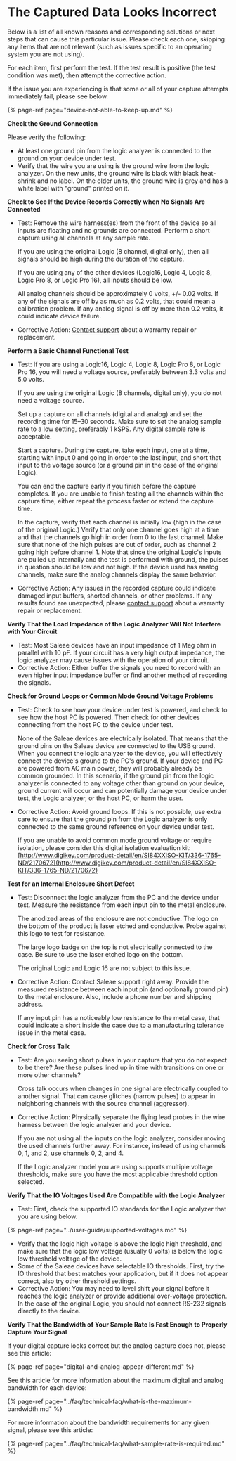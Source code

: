 # The Captured Data Looks Incorrect

Below is a list of all known reasons and corresponding solutions or next steps that can cause this particular issue. Please check each one, skipping any items that are not relevant \(such as issues specific to an operating system you are not using\).

For each item, first perform the test. If the test result is positive \(the test condition was met\), then attempt the corrective action.

If the issue you are experiencing is that some or all of your capture attempts immediately fail, please see below.

{% page-ref page="device-not-able-to-keep-up.md" %}

**Check the Ground Connection**

Please verify the following:

* At least one ground pin from the logic analyzer is connected to the ground on your device under test.
* Verify that the wire you are using is the ground wire from the logic analyzer. On the new units, the ground wire is black with black heat-shrink and no label. On the older units, the ground wire is grey and has a white label with "ground" printed on it.

**Check to See If the Device Records Correctly when No Signals Are Connected**

* Test: Remove the wire harness\(es\) from the front of the device so all inputs are floating and no grounds are connected. Perform a short capture using all channels at any sample rate.

    If you are using the original Logic \(8 channel, digital only\), then all signals should be high during the duration of the capture.

    If you are using any of the other devices \(Logic16, Logic 4, Logic 8, Logic Pro 8, or Logic Pro 16\), all inputs should be low.

    All analog channels should be approximately 0 volts, +/- 0.02 volts. If any of the signals are off by as much as 0.2 volts, that could mean a calibration problem. If any analog signal is off by more than 0.2 volts, it could indicate device failure.

* Corrective Action: [Contact support](https://contact.saleae.com/hc/en-us/requests/new) about a warranty repair or replacement. 

**Perform a Basic Channel Functional Test**

* Test: If you are using a Logic16, Logic 4, Logic 8, Logic Pro 8, or Logic Pro 16, you will need a voltage source, preferably between 3.3 volts and 5.0 volts.

    If you are using the original Logic \(8 channels, digital only\), you do not need a voltage source.

    Set up a capture on all channels \(digital and analog\) and set the recording time for 15–30 seconds. Make sure to set the analog sample rate to a low setting, preferably 1 kSPS. Any digital sample rate is acceptable. 

    Start a capture. During the capture, take each input, one at a time, starting with input 0 and going in order to the last input, and short that input to the voltage source \(or a ground pin in the case of the original Logic\).

    You can end the capture early if you finish before the capture completes. If you are unable to finish testing all the channels within the capture time, either repeat the process faster or extend the capture time.

    In the capture, verify that each channel is initially low \(high in the case of the original Logic.\) Verify that only one channel goes high at a time and that the channels go high in order from 0 to the last channel. Make sure that none of the high pulses are out of order, such as channel 2 going high before channel 1. Note that since the original Logic's inputs are pulled up internally and the test is performed with ground, the pulses in question should be low and not high. If the device used has analog channels, make sure the analog channels display the same behavior.

* Corrective Action: Any issues in the recorded capture could indicate damaged input buffers, shorted channels, or other problems. If any results found are unexpected, please [contact support](https://contact.saleae.com/hc/en-us/requests/new) about a warranty repair or replacement. 

**Verify That the Load Impedance of the Logic Analyzer Will Not Interfere with Your Circuit**

* Test: Most Saleae devices have an input impedance of 1 Meg ohm in parallel with 10 pF. If your circuit has a very high output impedance, the logic analyzer may cause issues with the operation of your circuit.
* Corrective Action: Either buffer the signals you need to record with an even higher input impedance buffer or find another method of recording the signals.

**Check for Ground Loops or Common Mode Ground Voltage Problems**

* Test: Check to see how your device under test is powered, and check to see how the host PC is powered. Then check for other devices connecting from the host PC to the device under test.

    None of the Saleae devices are electrically isolated. That means that the ground pins on the Saleae device are connected to the USB ground. When you connect the logic analyzer to the device, you will effectively connect the device's ground to the PC's ground. If your device and PC are powered from AC main power, they will probably already be common grounded. In this scenario, if the ground pin from the logic analyzer is connected to any voltage other than ground on your device, ground current will occur and can potentially damage your device under test, the Logic analyzer, or the host PC, or harm the user.

* Corrective Action: Avoid ground loops. If this is not possible, use extra care to ensure that the ground pin from the Logic analyzer is only connected to the same ground reference on your device under test.

    If you are unable to avoid common mode ground voltage or require isolation, please consider this digital isolation evaluation kit: [http://www.digikey.com/product-detail/en/SI84XXISO-KIT/336-1765-ND/2170672](http://www.digikey.com/product-detail/en/SI84XXISO-KIT/336-1765-ND/2170672)

**Test for an Internal Enclosure Short Defect**

* Test: Disconnect the logic analyzer from the PC and the device under test. Measure the resistance from each input pin to the metal enclosure.

    The anodized areas of the enclosure are not conductive. The logo on the bottom of the product is laser etched and conductive. Probe against this logo to test for resistance.

    The large logo badge on the top is not electrically connected to the case. Be sure to use the laser etched logo on the bottom.

    The original Logic and Logic 16 are not subject to this issue.

* Corrective Action: Contact Saleae support right away. Provide the measured resistance between each input pin \(and optionally ground pin\) to the metal enclosure. Also, include a phone number and shipping address.

    If any input pin has a noticeably low resistance to the metal case, that could indicate a short inside the case due to a manufacturing tolerance issue in the metal case.

**Check for Cross Talk**

* Test: Are you seeing short pulses in your capture that you do not expect to be there? Are these pulses lined up in time with transitions on one or more other channels?

    Cross talk occurs when changes in one signal are electrically coupled to another signal. That can cause glitches \(narrow pulses\) to appear in neighboring channels with the source channel \(aggressor\).

* Corrective Action: Physically separate the flying lead probes in the wire harness between the logic analyzer and your device.

    If you are not using all the inputs on the logic analyzer, consider moving the used channels further away. For instance, instead of using channels 0, 1, and 2, use channels 0, 2, and 4.

    If the Logic analyzer model you are using supports multiple voltage thresholds, make sure you have the most applicable threshold option selected.

**Verify That the IO Voltages Used Are Compatible with the Logic Analyzer**

* Test: First, check the supported IO standards for the Logic analyzer that you are using below.

{% page-ref page="../user-guide/supported-voltages.md" %}

* Verify that the logic high voltage is above the logic high threshold, and make sure that the logic low voltage \(usually 0 volts\) is below the logic low threshold voltage of the device.
* Some of the Saleae devices have selectable IO thresholds. First, try the IO threshold that best matches your application, but if it does not appear correct, also try other threshold settings.
* Corrective Action: You may need to level shift your signal before it reaches the logic analyzer or provide additional over-voltage protection. In the case of the original Logic, you should not connect RS-232 signals directly to the device.

**Verify That the Bandwidth of Your Sample Rate Is Fast Enough to Properly Capture Your Signal**

If your digital capture looks correct but the analog capture does not, please see this article:

{% page-ref page="digital-and-analog-appear-different.md" %}

See this article for more information about the maximum digital and analog bandwidth for each device:

{% page-ref page="../faq/technical-faq/what-is-the-maximum-bandwidth.md" %}

For more information about the bandwidth requirements for any given signal, please see this article:

{% page-ref page="../faq/technical-faq/what-sample-rate-is-required.md" %}

